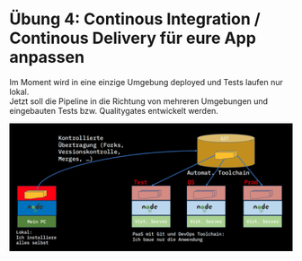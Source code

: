 # Übung 4: Continous Integration / Continous Delivery für eure App anpassen

Im Moment wird in eine einzige Umgebung deployed und Tests laufen nur lokal.  
Jetzt soll die Pipeline in die Richtung von mehreren Umgebungen und eingebauten Tests bzw. Qualitygates entwickelt werden.

![](../../../.gitbook/assets/image%20%2830%29.png)

